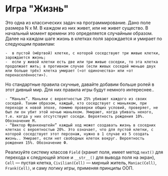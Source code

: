 # Игра "Жизнь"
Это одна из классических задач на программирование. Дано поле размера N x M. В каждом из них живет, или не живет существо. В начальный момент времени это определяется случайным образом. Далее на каждом шаге жизнь в клетках поля зарождается и умирает по следующим правилам:

	-  в пустой (мёртвой) клетке, с которой соседствуют три живые клетки, зарождается жизнь;
	-  если у живой клетки есть две или три живые соседки, то эта клетка продолжает жить; в противном случае (если живых соседей меньше двух или больше трёх) клетка умирает («от одиночества» или «от перенаселённости»).

Но стандартные правила скучные, давайте добавим больше ролей в этот дивный мир. Для них правила игры будут немного интереснее..

    - “Маньяк”. Маньяки с вероятностью 25% убивают каждого из своих соседей. Таким образом, каждый, кто соседствует с маньяком, при переходе к новой эпохе, помимо проверки общих условий, проверяет, не был ли он убит этой ночью маньяком. Умирают, когда убивать некого, т.е. когда у них отсутствуют соседи. Вероятность рождения 10%. Обозначение М.
    - “Виктор Франкенштейн” каждый ход может создавать жизнь в соседних клетках с вероятностью 20%. Это означает, что для пустой клетки, с которой соседствует этот персонаж, нужно в 1 случае из 5 создать жизнь.. Умирает, если нет свободных клеток вокруг. Вероятность рождения 15%. Обозначение Ф.
Реализуйте систему классов `Field` (хранит поля, имеет метод `next()` для перехода к следующей эпохе и `__str__()` для вывода поля на экран), `Cell` — пустая клетка, `Civilian(Cell)` — мирный житель, `Maniac(Cell)`, `Frank(Cell)`, и саму логику игры, применяя принципы ООП.
